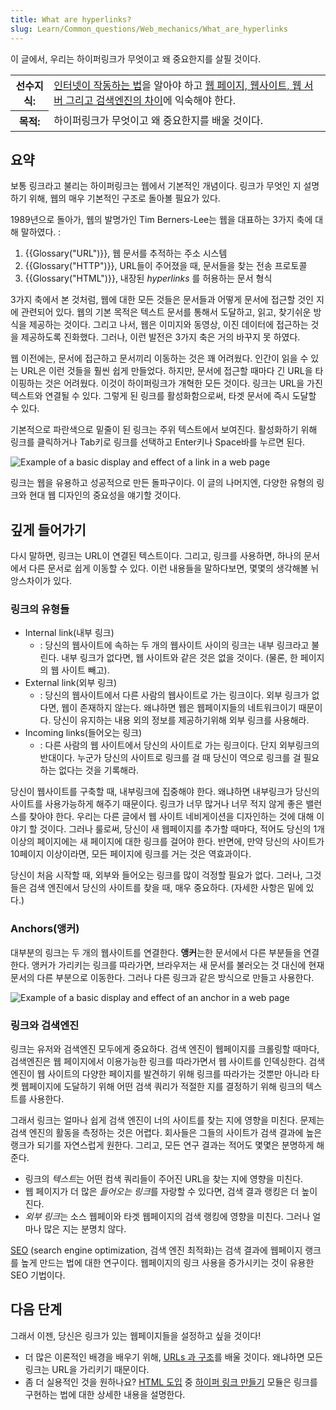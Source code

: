 ```yaml
---
title: What are hyperlinks?
slug: Learn/Common_questions/Web_mechanics/What_are_hyperlinks
---
```


이 글에서, 우리는 하이퍼링크가 무엇이고 왜 중요한지를 살필 것이다.

<table class="learn-box standard-table">
  <tbody>
    <tr>
      <th scope="row">선수지식:</th>
      <td>
        <a href="/en-US/Learn/How_the_Internet_works">인터넷이 작동하는 법</a>을
        알아야 하고
        <a href="/ko/docs/Learn/page_vs_site_vs_server_vs_search_engine"
          >웹 페이지, 웹사이트, 웹 서버 그리고 검색엔진의 차이</a
        >에 익숙해야 한다.
      </td>
    </tr>
    <tr>
      <th scope="row">목적:</th>
      <td>하이퍼링크가 무엇이고 왜 중요한지를 배울 것이다.</td>
    </tr>
  </tbody>
</table>

## 요약

보통 링크라고 불리는 하이퍼링크는 웹에서 기본적인 개념이다. 링크가 무엇인 지 설명하기 위해, 웹의 매우 기본적인 구조로 돌아볼 필요가 있다.

1989년으로 돌아가, 웹의 발명가인 Tim Berners-Lee는 웹을 대표하는 3가지 축에 대해 말하였다. :

1. {{Glossary("URL")}}, 웹 문서를 추적하는 주소 시스템
2. {{Glossary("HTTP")}}, URL들이 주어졌을 때, 문서들을 찾는 전송 프로토콜
3. {{Glossary("HTML")}}, 내장된 _hyperlinks_ 를 허용하는 문서 형식

3가지 축에서 본 것처럼, 웹에 대한 모든 것들은 문서들과 어떻게 문서에 접근할 것인 지에 관련되어 있다. 웹의 기본 목적은 텍스트 문서를 통해서 도달하고, 읽고, 찾기쉬운 방식을 제공하는 것이다. 그리고 나서, 웹은 이미지와 동영상, 이진 데이터에 접근하는 것을 제공하도록 진화했다. 그러나, 이런 발전은 3가지 축은 거의 바꾸지 못 하였다.

웹 이전에는, 문서에 접근하고 문서끼리 이동하는 것은 꽤 어려웠다. 인간이 읽을 수 있는 URL은 이런 것들을 훨씬 쉽게 만들었다. 하지만, 문서에 접근할 때마다 긴 URL을 타이핑하는 것은 어려웠다. 이것이 하이퍼링크가 개혁한 모든 것이다. 링크는 URL을 가진 텍스트와 연결될 수 있다. 그렇게 된 링크를 활성화함으로써, 타겟 문서에 즉시 도달할 수 있다.

기본적으로 파란색으로 밑줄이 된 링크는 주위 텍스트에서 보여진다. 활성화하기 위해 링크를 클릭하거나 Tab키로 링크를 선택하고 Enter키나 Space바를 누르면 된다.

![Example of a basic display and effect of a link in a web page](link-1.png)

링크는 웹을 유용하고 성공적으로 만든 돌파구이다. 이 글의 나머지엔, 다양한 유형의 링크와 현대 웹 디자인의 중요성을 얘기할 것이다.

## 깊게 들어가기

다시 말하면, 링크는 URL이 연결된 텍스트이다. 그리고, 링크를 사용하면, 하나의 문서에서 다른 문서로 쉽게 이동할 수 있다. 이런 내용들을 말하다보면, 몇몇의 생각해볼 뉘앙스차이가 있다.

### 링크의 유형들

- Internal link(내부 링크)
  - : 당신의 웹사이트에 속하는 두 개의 웹사이트 사이의 링크는 내부 링크라고 불린다. 내부 링크가 없다면, 웹 사이트와 같은 것은 없을 것이다. (물론, 한 페이지의 웹 사이트 빼고).
- External link(외부 링크)
  - : 당신의 웹사이트에서 다른 사람의 웹사이트로 가는 링크이다. 외부 링크가 없다면, 웹이 존재하지 않는다. 왜냐하면 웹은 웹페이지들의 네트워크이기 때문이다. 당신이 유지하는 내용 외의 정보를 제공하기위해 외부 링크를 사용해라.
- Incoming links(들어오는 링크)
  - : 다른 사람의 웹 사이트에서 당신의 사이트로 가는 링크이다. 단지 외부링크의 반대이다. 누군가 당신의 사이트로 링크를 걸 때 당신이 역으로 링크를 걸 필요하는 없다는 것을 기록해라.

당신이 웹사이트를 구축할 때, 내부링크에 집중해야 한다. 왜냐하면 내부링크가 당신의 사이트를 사용가능하게 해주기 때문이다. 링크가 너무 많거나 너무 적지 않게 좋은 밸런스를 찾아야 한다. 우리는 다른 글에서 웹 사이트 네비게이션을 디자인하는 것에 대해 이야기 할 것이다. 그러나 룰로써, 당신이 새 웹페이지를 추가할 때마다, 적어도 당신의 1개 이상의 페이지에는 새 페이지에 대한 링크를 걸어야 한다. 반면에, 만약 당신의 사이트가 10페이지 이상이라면, 모든 페이지에 링크를 거는 것은 역효과이다.

당신이 처음 시작할 때, 외부와 들어오는 링크를 많이 걱정할 필요가 없다. 그러나, 그것들은 검색 엔진에서 당신의 사이트를 찾을 때, 매우 중요하다. (자세한 사항은 밑에 있다.)

### Anchors(앵커)

대부분의 링크는 두 개의 웹사이트를 연결한다. **앵커**는한 문서에서 다른 부분들을 연결한다. 앵커가 가리키는 링크를 따라가면, 브라우저는 새 문서를 불러오는 것 대신에 현재 문서의 다른 부분으로 이동한다. 그러나 다른 링크과 같은 방식으로 만들고 사용한다.

![Example of a basic display and effect of an anchor in a web page](link-2.png)

### 링크와 검색엔진

링크는 유저와 검색엔진 모두에게 중요하다. 검색 엔진이 웹페이지를 크롤링할 때마다, 검색엔진은 웹 페이지에서 이용가능한 링크를 따라가면서 웹 사이트를 인덱싱한다. 검색 엔진이 웹 사이트의 다양한 페이지를 발견하기 위해 링크를 따라가는 것뿐만 아니라 타켓 웹페이지에 도달하기 위해 어떤 검색 쿼리가 적절한 지를 결정하기 위해 링크의 텍스트를 사용한다.

그래서 링크는 얼마나 쉽게 검색 엔진이 너의 사이트를 찾는 지에 영향을 미친다. 문제는 검색 엔진의 활동을 측정하는 것은 어렵다. 회사들은 그들의 사이트가 검색 결과에 높은 랭크가 되기를 자연스럽게 원한다. 그리고, 모든 연구 결과는 적어도 몇몇은 분명하게 해준다.

- 링크의 *텍스트*는 어떤 컴색 쿼리들이 주어진 URL을 찾는 지에 영향을 미친다.
- 웹 페이지가 더 많은 *들어오는 링크*를 자랑할 수 있다면, 검색 결과 랭킹은 더 높이진다.
- *외부 링크*는 소스 웹페이와 타겟 웹페이지의 검색 랭킹에 영향을 미친다. 그러나 얼마나 많은 지는 분명치 않다.

[SEO](http://en.wikipedia.org/wiki/Search_engine_optimization) (search engine optimization, 검색 엔진 최적화)는 검색 결과에 웹페이지 랭크를 높게 만드는 법에 대한 연구이다. 웹페이지의 링크 사용을 증가시키는 것이 유용한 SEO 기법이다.

## 다음 단계

그래서 이젠, 당신은 링크가 있는 웹페이지들을 설정하고 싶을 것이다!

- 더 많은 이론적인 배경을 배우기 위해, [URLs 과 구조](/ko/docs/Learn/Common_questions/What_is_a_URL)를 배울 것이다. 왜냐하면 모든 링크는 URL을 가리키기 때문이다.
- 좀 더 실용적인 것을 원하나요? [HTML 도입](/ko/docs/Learn/HTML/Introduction_to_HTML) 중 [하이퍼 링크 만들기](/ko/docs/Learn/HTML/Introduction_to_HTML/Creating_hyperlinks) 모듈은 링크를 구현하는 법에 대한 상세한 내용을 설명한다.
